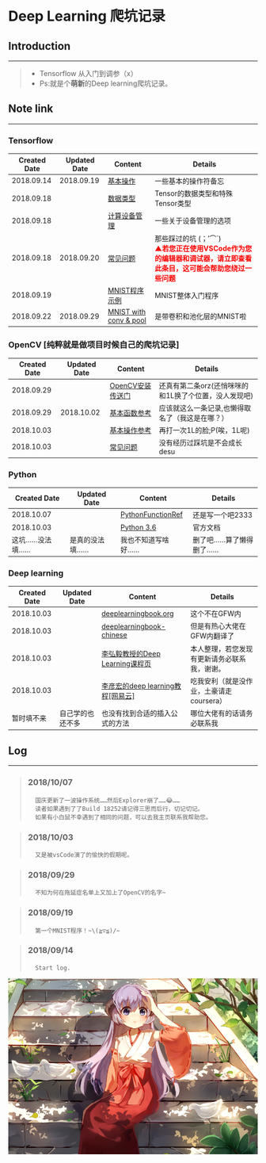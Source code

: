 # Deep Learning 爬坑记录
## Introduction
***
> - Tensorflow 从入门到调参（x）
> - Ps:就是个**萌新**的Deep learning爬坑记录。
## Note link
***
### Tensorflow
|Created Date|Updated Date|Content|Details|
|------------|------------|-------|-------|
|2018.09.14|2018.09.19|[基本操作](studyNotes/tensorfl>>ow/Leadin/Leadin.md)|一些基本的操作符备忘|
|2018.09.18||[数据类型](studyNotes/tensorflow/Tensor/Tensor.md)|Tensor的数据类型和特殊Tensor类型|
|2018.09.18||[计算设备管理](studyNotes/tensorflow/DeviceManage/DeviceManage.md)|一些关于设备管理的选项
|2018.09.18|2018.09.20|[常见问题](studyNotes/tensorflow/CommomQuestion/CommomQuestion.md)|那些踩过的坑 (；′⌒`)<br><font color=red>**▲若您正在使用VSCode作为您的编辑器和调试器，请立即查看此条目，这可能会帮助您绕过一些问题**</font>|
|2018.09.19||[MNIST程序示例](studyNotes/tensorflow/Example/Leadin.py)|MNIST整体入门程序
|2018.09.22|2018.09.29|[MNIST with conv & pool](studyNotes/tensorflow/Example/MNIST_Conv&Pool.md)|是带卷积和池化层的MNIST啦
### OpenCV [纯粹就是做项目时候自己的爬坑记录]
|Created Date|Updated Date|Content|Details|
|------------|------------|-------|-------|
|2018.09.29||[OpenCV安装传送门](https://docs.opencv.org/3.0-beta/doc/py_tutorials/py_setup/py_table_of_contents_setup/py_table_of_contents_setup.html#py-table-of-content-setup)|还真有第二条orz(还悄咪咪的和1L换了个位置，没人发现吧)|
|2018.09.29|2018.10.02|[基本函数参考](studyNotes/OpenCV/OpenCVFunctionRef.md)|应该就这么一条记录,也懒得取名了（我这是在哪？）|
|2018.10.03||[基本操作参考](studyNotes/OpenCV/OpenCVBasicOperations.md)|再打一次1L的脸;P(唉，1L呢)|
|2018.10.03||[常见问题](studyNotes/OpenCV/OpenCVCommomQuestion.md)|没有经历过踩坑是不会成长desu|



### Python
|Created Date|Updated Date|Content|Details|
|------------|------------|-------|-------|
|2018.10.07||[PythonFunctionRef](studyNotes/python/PythonFunctionRef/PythonFunctionRef.md)|还是写一个吧2333|
|2018.10.03||[Python 3.6](https://docs.python.org/3.6/)|官方文档
|这坑……没法填……|是真的没法填……|我也不知道写啥好……|删了吧……算了懒得删了……|
### Deep learning
|Created Date|Updated Date|Content|Details|
|------------|------------|-------|-------|
|2018.10.03||[deeplearningbook.org](http://www.deeplearningbook.org/)|这个不在GFW内|
|2018.10.03||[deeplearningbook-chinese](https://github.com/exacity/deeplearningbook-chinese)|但是有热心大佬在GFW内翻译了|
|2018.10.03||[李弘毅教授的Deep Learning课程页](https://hanyuufurude.github.io/DeepLearing.html)|本人整理，若您发现有更新请务必联系我，谢谢。|
|2018.10.03||[李彦宏的deep learning教程[网易云]](http://mooc.study.163.com/smartSpec/detail/1001319001.htm)|吃我安利（就是没作业，土豪请走coursera）|
|暂时填不来|自己学的也还不多|也没有找到合适的插入公式的方法|哪位大佬有的话请务必联系我|

## Log
***
> ### 2018/10/07
>       国庆更新了一波操作系统……然后Explorer崩了……😂……
>       读者如果遇到了了Build 18252请记得三思而后行，切记切记。  
>       如果有小白鼠不幸遇到了相同的问题，可以去我主页联系我帮助您。

> ### 2018/10/03
>       又是被vsCode演了的愉快的假期呢。

> ### 2018/09/29
>       不知为何在拖延症名单上又加上了OpenCV的名字~

> ### 2018/09/19
>       第一个MNIST程序！~\(≧▽≦)/~

> ### 2018/09/14
>       Start log.

![Hanyuu](studyNotes/rm.png)